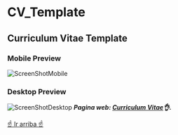 # CV_Template
## Curriculum Vitae Template
### Mobile Preview
![ScreenShotMobile](https://github.com/ENPANADA/CV_Template/assets/92269511/31d74b2a-6cd7-48da-a720-faa1a3e23fda)
### Desktop Preview
![ScreenShotDesktop](https://github.com/ENPANADA/CV_Template/assets/92269511/5819da8d-f9ce-4d1a-8773-5a0b38c661f0)
***Pagina web: [Curriculum Vitae](https://enpanada.github.io/CV_Template/)👌.***

[☝️ Ir arriba ☝️](#cv_template)
